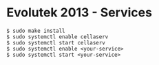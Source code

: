 Evolutek 2013 - Services
========================

    $ sudo make install
    $ sudo systemctl enable cellaserv
    $ sudo systemctl start cellaserv
    $ sudo systemctl enable <your-service>
    $ sudo systemctl start <your-service>
